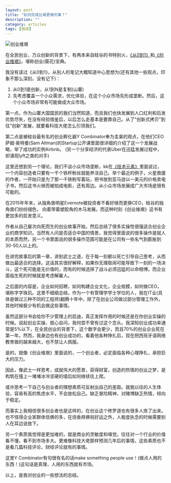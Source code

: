 ```yaml
---
layout: post
title: "如何完成比难更难的事？"
description: ""
category: articles
tags: [阅读]
---
```


![创业维艰](http://img3.doubanio.com/lpic/s28007966.jpg)

在全民创业，万众创新的背景下，有两本来自硅谷的书特别火，[《从0到1》](http://book.douban.com/subject/26297606/)和[《创业维艰》](http://book.douban.com/subject/26306686/)，堪称创业(葵花)宝典。

我没有读过《从0到1》，从别人的笔记大概知道中心思想为(还有其他一些观点，印象不那么深刻，没有记下)：

1. 从0到1是创新，从1到N是复制(山寨)
2. 先考虑覆盖一个小众需求，优化体验，在这个小众市场先形成垄断。然后，这个小众市场非常有可能做成大众市场。

第一点，作为山寨大国国民的我们当然知道，而且我们也快发展到人口红利和后发优势尽失，在没有经验借鉴后，以后怎么走基本是要靠自己。从了"创新式拷贝"到往"创新"发展，就要看科技大佬怎么引领我们。

第二点是被硅谷最有名的创业孵化器Y Combinator奉为圭臬的观点，在他们CEO萨姆·奥特曼(Sam Altman)的Startup公开课里面很详细的介绍了这一个发展战略，举了成功的实例Airbnb。
(另一个分享经济的代表Uber在迅猛发展过程中，却涌现lyft之类的对手)

这里还想到另一个理论，我们不谈小众市场垄断，kk在[《技术元素》](http://book.douban.com/subject/10588021/)里面说过，一个内容创造者只要有一千个铁杆粉丝就能养活自己。举个最近的例子，火星救援的作者，一开始只是为了那一千铁粉写着玩，把书放到亚马逊以一美元的价格卖电子书，然后这书火继而被拍成电影，还有周边。从小众市场发展成广大市场是很有可能的。

在2015年年末，从独角兽明星Evernote被投资者不看好继而更换CEO，硅谷的独角兽们纷纷褪色，
向着带着塑胶角的木马发展。而这种时刻《创业维艰》这书有更加多的启发意义。

作者从自己屡次向死而生的创业故事开始，然后总结了很多实操性很强适合创业企业的商学知识。当然有人问是否适合中国的情景，我觉得里面说的很多操作是就人的本质而然，另一个书里面说的很多操作范围可能是在公司有一些名气到膨胀到30-50人以上的。

在讲完故事后的第一章，讲到武士之道，在于每一刻都以死亡引导自己思考，从而做出最适合的选择。这话其实很好解释，如果你无理取闹可能导致下一刻的一场决斗，这个死可能是无价值的，而有的时候选择了战斗必须迅猛的以命相博。而企业面临生死的时候就是考虑解雇人。

之后面的内容是，企业如何招聘，如何构建企业文化，企业规模，如何做CEO，堪称字字珠玑。这里不细细总结，作为一个有管理学学士学位的人，我在IT业(具体是做过三种不同的工程师)翻腾十年中，除了在创业公司做过部分管理工作外，其他时候极少有机会做这些事情。

虽然这部分书会给你不少管理上的启迪，真正发挥作用的时候还是在你创业实操的时候。说起创业实操，抿心自问，我何尝不曾有过这个念头。我深知创业成功率通常是5%以下，在全民创业的背景下，这个数字会更少，而且70%的创业企业死在第一年。然而，我身边也有创业成功的，看着他各种挣扎后，现在把西班牙语网络教育做的越来越大，也不禁让人佩服。

是的，就像《创业维艰》里面说的，一个创业者，必定面临各种心理挣扎，承担巨大的压力。

因此，像武士一样思考，成就伟大的愿景，获得财富，创造的热情的创业之梦，是构筑在撞上一堵堵冰冷坚硬的墙后如何继续往上爬。

或许思考一下自己与创业者的理想素质可反射出自己的差距。就我以往的人生体验，容易有高的焦虑水平，不会放松自己。缺乏冒险精神，对赌博缺乏热情，倾向于稳定。

而事实上我相信很多创业者也是这样的，在创业这个修罗道也有很多人炼了出来。也不怪得企业家群体信佛的多，在烧香拜佛祝好运之外，人极度执念的时候需要别人在耳边说放下。

另一个素质我觉得是更加难的，就是商业的灵敏度和嗅觉。往往对一个行业的价值看不懂，看不到市场多大。更难像科技大佬那样预测几年后的事情，这些素质也不是看几篇科技评论，财经评论就有的事情。

这里Y Combinator有句很有名的话make something people use！(做点人用的东西！)这句话是真理，人用的东西就有市场。

以上，是我对创业的一些想法的总结。

